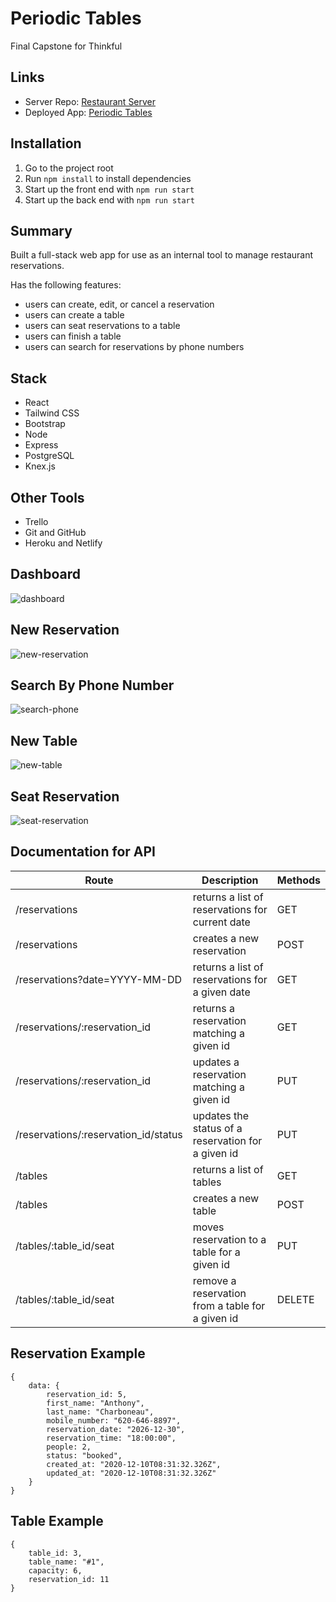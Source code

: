 # Periodic Tables
Final Capstone for Thinkful

## Links
* Server Repo: [Restaurant Server](https://github.com/khangbeo/restaurant-server)
* Deployed App: [Periodic Tables](https://ad-reservation-system.netlify.app/)

## Installation
1. Go to the project root
2. Run `npm install` to install dependencies
3. Start up the front end with `npm run start`
4. Start up the back end with `npm run start`

## Summary
Built a full-stack web app for use as an internal tool to manage restaurant reservations.

Has the following features:
* users can create, edit, or cancel a reservation
* users can create a table
* users can seat reservations to a table
* users can finish a table
* users can search for reservations by phone numbers 

## Stack
* React
* Tailwind CSS
* Bootstrap
* Node
* Express
* PostgreSQL
* Knex.js

## Other Tools
* Trello
* Git and GitHub
* Heroku and Netlify

## Dashboard
![dashboard](/images/Dashboard.PNG)

## New Reservation
![new-reservation](/images/NewReservation.PNG)

## Search By Phone Number
![search-phone](/images/SearchPhone.PNG)

## New Table
![new-table](/images/NewTable.PNG)

## Seat Reservation
![seat-reservation](/images/SeatReservation.PNG)

## Documentation for API 
| Route                                | Description                                        | Methods |
| ------------------------------------ | -------------------------------------------------- | ------- |
| /reservations	                       | returns a list of reservations for current date    | GET     | 
| /reservations                        | creates a new reservation                          | POST    |  
| /reservations?date=YYYY-MM-DD        | returns a list of reservations for a given date    | GET     |
| /reservations/:reservation_id	       | returns a reservation matching a given id          | GET     |
| /reservations/:reservation_id	       | updates a reservation matching a given id          | PUT     |
| /reservations/:reservation_id/status | updates the status of a reservation for a given id | PUT     |
| /tables	                           | returns a list of tables                           | GET     |
| /tables	                           | creates a new table                                | POST    |
| /tables/:table_id/seat	           | moves reservation to a table for a given id        | PUT     |
| /tables/:table_id/seat	           | remove a reservation from a table for a given id   | DELETE  |


## Reservation Example
```
{
    data: {
        reservation_id: 5,
        first_name: "Anthony",
        last_name: "Charboneau",
        mobile_number: "620-646-8897",
        reservation_date: "2026-12-30",
        reservation_time: "18:00:00",
        people: 2,
        status: "booked",
        created_at: "2020-12-10T08:31:32.326Z",
        updated_at: "2020-12-10T08:31:32.326Z"
    }
}
```

## Table Example
```
{
    table_id: 3,
    table_name: "#1",
    capacity: 6,
    reservation_id: 11
}
```